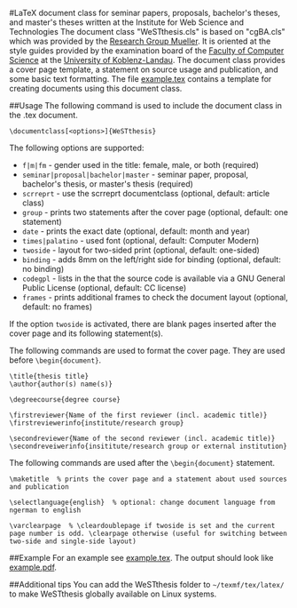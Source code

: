 #LaTeX document class for seminar papers, proposals, bachelor's theses, and master's theses written at the Institute for Web Science and Technologies
The document class "WeSTthesis.cls" is based on "cgBA.cls" which was provided by the [Research Group Mueller](http://www.uni-koblenz-landau.de/koblenz/fb4/institute/icv/agmueller). It is oriented at the style guides provided by the examination board of the [Faculty of Computer Science](http://www.uni-koblenz-landau.de/campus-koblenz/fb4) at the [University of Koblenz-Landau](http://www.uni-koblenz-landau.de/). The document class provides a cover page template, a statement on source usage and publication, and some basic text formatting. The file [example.tex](example.tex) contains a template for creating documents using this document class.

##Usage
The following command is used to include the document class in the .tex document.

    \documentclass[<options>]{WeSTthesis}

The following options are supported:

- `f|m|fm`                            - gender used in the title: female, male, or both (required)
- `seminar|proposal|bachelor|master`  - seminar paper, proposal, bachelor's thesis, or master's thesis (required)
- `scrreprt`                          - use the scrreprt documentclass (optional, default: article class)
- `group`                             - prints two statements after the cover page (optional, default: one statement)
- `date`                              - prints the exact date (optional, default: month and year)
- `times|palatino`	                  - used font (optional, default: Computer Modern)
- `twoside`                           - layout for two-sided print (optional, default: one-sided)
- `binding`                           - adds 8mm on the left/right side for binding (optional, default: no binding)
- `codegpl`                           - lists in the that the source code is available via a GNU General Public License (optional, default: CC license)
- `frames`                            - prints additional frames to check the document layout (optional, default: no frames)

If the option `twoside` is activated, there are blank pages inserted after the cover page and its following statement(s).

The following commands are used to format the cover page. They are used before `\begin{document}`.

    \title{thesis title}
    \author{author(s) name(s)}

    \degreecourse{degree course}

    \firstreviewer{Name of the first reviewer (incl. academic title)}
    \firstreviewerinfo{institute/research group}

    \secondreviewer{Name of the second reviewer (incl. academic title)}
    \secondreveiwerinfo{insititute/research group or external institution}

The following commands are used after the `\begin{document}` statement.

    \maketitle  % prints the cover page and a statement about used sources and publication

    \selectlanguage{english}  % optional: change document language from ngerman to english

    \varclearpage  % \cleardoublepage if twoside is set and the current page number is odd. \clearpage otherwise (useful for switching between two-side and single-side layout)


##Example
For an example see [example.tex](example.tex). The output should look like [example.pdf](example.pdf).

##Additional tips
You can add the WeSTthesis folder to `~/texmf/tex/latex/` to make WeSTthesis globally available on Linux systems.
